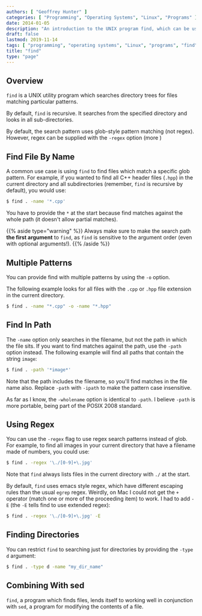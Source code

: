 ```yaml
---
authors: [ "Geoffrey Hunter" ]
categories: [ "Programming", "Operating Systems", "Linux", "Programs" ]
date: 2014-01-05
description: "An introduction to the UNIX program find, which can be used to search for files and directories on your computer."
draft: false
lastmod: 2019-11-14
tags: [ "programming", "operating systems", "Linux", "programs", "find", "UNIX", "files", "directories" ]
title: "find"
type: "page"
---
```


## Overview

`find` is a UNIX utility program which searches directory trees for files matching particular patterns.

By default, `find` is recursive. It searches from the specified directory and looks in all sub-directories.

By default, the search pattern uses glob-style pattern matching (not regex). However, regex can be supplied with the `-regex` option (more )

## Find File By Name

A common use case is using `find` to find files which match a specific glob pattern. For example, if you wanted to find all C++ header files (`.hpp`) in the current directory and all subdirectories (remember, `find` is recursive by default), you would use:

```sh
$ find . -name '*.cpp'
```

You have to provide the `*` at the start because find matches against the whole path (it doesn't allow partial matches).

{{% aside type="warning" %}}
Always make sure to make the search path **the first argument** to `find`, as `find` is sensitive to the argument order (even with optional arguments!).
{{% /aside %}}

## Multiple Patterns

You can provide find with multiple patterns by using the `-o` option.

The following example looks for all files with the `.cpp` or `.hpp` file extension in the current directory.

```sh    
$ find . -name "*.cpp" -o -name "*.hpp"
```

## Find In Path

The `-name` option only searches in the filename, but not the path in which the file sits. If you want to find matches against the path, use the `-path` option instead. The following example will find all paths that contain the string `image`:

```sh
$ find . -path '*image*'
```

Note that the path includes the filename, so you'll find matches in the file name also. Replace `-path` with `-ipath` to make the pattern case insensitive.

As far as I know, the `-wholename` option is identical to `-path`. I believe `-path` is more portable, being part of the POSIX 2008 standard.

## Using Regex

You can use the `-regex` flag to use regex search patterns instead of glob. For example, to find all images in your current directory that have a filename made of numbers, you could use:

```sh
$ find . -regex '\./[0-9]+\.jpg'
```

Note that `find` always lists files in the current directory with `./` at the start.

By default, `find` uses emacs style regex, which have different escaping rules than the usual `egrep` regex. Weirdly, on Mac I could not get the `+` operator (match one or more of the proceeding item) to work. I had to add `-E` (the `-E` tells find to use extended regex):

```sh
$ find . -regex '\./[0-9]+\.jpg' -E
```

## Finding Directories

You can restrict `find` to searching just for directories by providing the `-type d` argument:

```sh
$ find . -type d -name "my_dir_name"
```

## Combining With sed

`find`, a program which finds files, lends itself to working well in conjunction with `sed`, a program for modifying the contents of a file.
